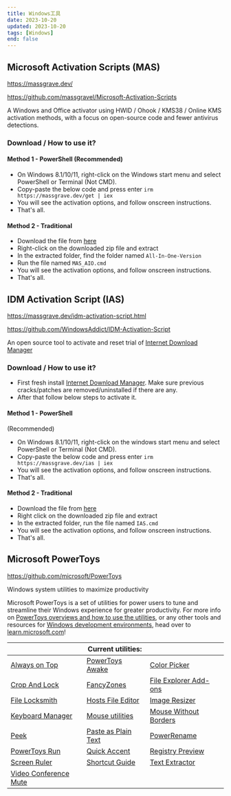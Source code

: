 ```yaml
---
title: Windows工具
date: 2023-10-20
updated: 2023-10-20
tags: [Windows]
end: false
---
```


## Microsoft Activation Scripts (MAS)

https://massgrave.dev/

https://github.com/massgravel/Microsoft-Activation-Scripts

A Windows and Office activator using HWID / Ohook / KMS38 / Online KMS activation methods, with a focus on open-source code and fewer antivirus detections.

### Download / How to use it?

#### Method 1 - PowerShell (Recommended)

- On Windows 8.1/10/11, right-click on the Windows start menu and select PowerShell or Terminal (Not CMD).
- Copy-paste the below code and press enter `irm https://massgrave.dev/get | iex`
- You will see the activation options, and follow onscreen instructions.
- That's all.

#### Method 2 - Traditional

- Download the file from [here](https://github.com/massgravel/Microsoft-Activation-Scripts/archive/refs/heads/master.zip)
- Right-click on the downloaded zip file and extract
- In the extracted folder, find the folder named `All-In-One-Version`
- Run the file named `MAS_AIO.cmd`
- You will see the activation options, and follow onscreen instructions.
- That's all.

## IDM Activation Script (IAS)

https://massgrave.dev/idm-activation-script.html

https://github.com/WindowsAddict/IDM-Activation-Script

An open source tool to activate and reset trial of [Internet Download Manager](https://www.internetdownloadmanager.com/)

### Download / How to use it?

- First fresh install [Internet Download Manager](https://www.internetdownloadmanager.com/). Make sure previous cracks/patches are removed/uninstalled if there are any.
- After that follow below steps to activate it.

#### Method 1 - PowerShell

(Recommended)

- On Windows 8.1/10/11, right-click on the windows start menu and select PowerShell or Terminal (Not CMD).
- Copy-paste the below code and press enter `irm https://massgrave.dev/ias | iex`
- You will see the activation options, and follow onscreen instructions.
- That's all.

#### Method 2 - Traditional

- Download the file from [here](https://github.com/WindowsAddict/IDM-Activation-Script/archive/refs/heads/main.zip)
- Right click on the downloaded zip file and extract
- In the extracted folder, run the file named `IAS.cmd`
- You will see the activation options, and follow onscreen instructions.
- That's all.

## Microsoft PowerToys

https://github.com/microsoft/PowerToys

Windows system utilities to maximize productivity

Microsoft PowerToys is a set of utilities for power users to tune and streamline their Windows experience for greater productivity. For more info on [PowerToys overviews and how to use the utilities](https://learn.microsoft.com/zh-cn/windows/powertoys), or any other tools and resources for [Windows development environments](https://learn.microsoft.com/windows/dev-environment/overview), head over to [learn.microsoft.com](https://learn.microsoft.com/zh-cn/windows/powertoys)!

|              | Current utilities: |              |
|--------------|--------------------|--------------|
| [Always on Top](https://aka.ms/PowerToysOverview_AoT) | [PowerToys Awake](https://aka.ms/PowerToysOverview_Awake) | [Color Picker](https://aka.ms/PowerToysOverview_ColorPicker) |
| [Crop And Lock](https://aka.ms/PowerToysOverview_CropAndLock) | [FancyZones](https://aka.ms/PowerToysOverview_FancyZones) | [File Explorer Add-ons](https://aka.ms/PowerToysOverview_FileExplorerAddOns) |
| [File Locksmith](https://aka.ms/PowerToysOverview_FileLocksmith) | [Hosts File Editor](https://aka.ms/PowerToysOverview_HostsFileEditor) | [Image Resizer](https://aka.ms/PowerToysOverview_ImageResizer) |
| [Keyboard Manager](https://aka.ms/PowerToysOverview_KeyboardManager) | [Mouse utilities](https://aka.ms/PowerToysOverview_MouseUtilities) | [Mouse Without Borders](https://aka.ms/PowerToysOverview_MouseWithoutBorders) |
| [Peek](https://aka.ms/PowerToysOverview_Peek) | [Paste as Plain Text](https://aka.ms/PowerToysOverview_PastePlain) | [PowerRename](https://aka.ms/PowerToysOverview_PowerRename) |
| [PowerToys Run](https://aka.ms/PowerToysOverview_PowerToysRun) | [Quick Accent](https://aka.ms/PowerToysOverview_QuickAccent) | [Registry Preview](https://aka.ms/PowerToysOverview_RegistryPreview) |
| [Screen Ruler](https://aka.ms/PowerToysOverview_ScreenRuler) | [Shortcut Guide](https://aka.ms/PowerToysOverview_ShortcutGuide) | [Text Extractor](https://aka.ms/PowerToysOverview_TextExtractor) |
| [Video Conference Mute](https://aka.ms/PowerToysOverview_VideoConference) |
